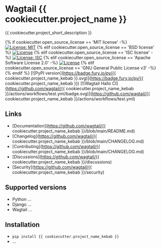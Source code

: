 # Wagtail {{ cookiecutter.project_name }}

{{ cookiecutter.project_short_description }}

{% if cookiecutter.open_source_license == 'MIT license' -%}
[![License: MIT](https://img.shields.io/badge/License-MIT-yellow.svg)](https://opensource.org/licenses/MIT)
{% elif cookiecutter.open_source_license == 'BSD license' %}
[![License](https://img.shields.io/badge/License-BSD_3--Clause-blue.svg)](https://opensource.org/licenses/BSD-3-Clause)
{% elif cookiecutter.open_source_license == 'ISC license' -%}
 [![License: ISC](https://img.shields.io/badge/License-ISC-blue.svg)](https://opensource.org/licenses/ISC)
{% elif cookiecutter.open_source_license == 'Apache Software License 2.0' -%}
[![License](https://img.shields.io/badge/License-Apache_2.0-blue.svg)](https://opensource.org/licenses/Apache-2.0)
{% elif cookiecutter.open_source_license == 'GNU General Public License v3' -%}
{% endif %}
[![PyPI version](https://badge.fury.io/py/{{ cookiecutter.project_name_kebab }}.svg)](https://badge.fury.io/py/{{ cookiecutter.project_name_kebab }})
[![Wagtail Hallo CI](https://github.com/wagtail/{{ cookiecutter.project_name_kebab }}/actions/workflows/test.yml/badge.svg)](https://github.com/wagtail/{{ cookiecutter.project_name_kebab }}/actions/workflows/test.yml)

## Links

- [Documentation](https://github.com/wagtail/{{ cookiecutter.project_name_kebab }}/blob/main/README.md)
- [Changelog](https://github.com/wagtail/{{ cookiecutter.project_name_kebab }}/blob/main/CHANGELOG.md)
- [Contributing](https://github.com/wagtail/{{ cookiecutter.project_name_kebab }}/blob/main/CHANGELOG.md)
- [Discussions](https://github.com/wagtail/{{ cookiecutter.project_name_kebab }}/discussions)
- [Security](https://github.com/wagtail/{{ cookiecutter.project_name_kebab }}/security)

## Supported versions

- Python ...
- Django ...
- Wagtail ...

## Installation

- `pip install {{ cookiecutter.project_name_kebab }}`
- ...
